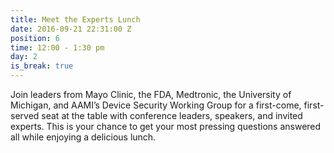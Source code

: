 ```yaml
---
title: Meet the Experts Lunch
date: 2016-09-21 22:31:00 Z
position: 6
time: 12:00 - 1:30 pm
day: 2
is_break: true
---
```


Join leaders from Mayo Clinic, the FDA, Medtronic, the University of Michigan, and AAMI’s Device Security Working Group for a first-come, first-served seat at the table with conference leaders, speakers, and invited experts. This is your chance to get your most pressing questions answered all while enjoying a delicious lunch.